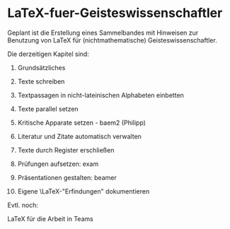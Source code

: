 # LaTeX-fuer-Geisteswissenschaftler

Geplant ist die Erstellung eines Sammelbandes mit Hinweisen zur Benutzung von LaTeX für (nichtmathematische) Geisteswissenschaftler.

Die derzeitigen Kapitel sind: 

1. Grundsätzliches

2. Texte schreiben

3. Textpassagen in nicht-lateinischen Alphabeten einbetten

4. Texte parallel setzen

5. Kritische Apparate setzen - baem2 (Philipp)

6. Literatur und Zitate automatisch verwalten

7. Texte durch Register erschließen

8. Prüfungen aufsetzen: exam

9. Präsentationen gestalten: beamer

10. Eigene \LaTeX-"Erfindungen" dokumentieren


Evtl. noch:

LaTeX für die Arbeit in Teams 
